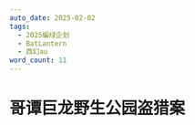 ```yaml
---
auto_date: 2025-02-02
tags:
  - 2025蝙绿企划
  - BatLantern
  - 西幻au
word_count: 11
---
```


# 哥谭巨龙野生公园盗猎案
